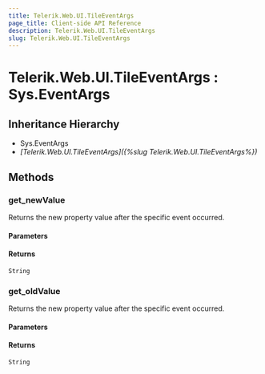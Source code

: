 ```yaml
---
title: Telerik.Web.UI.TileEventArgs
page_title: Client-side API Reference
description: Telerik.Web.UI.TileEventArgs
slug: Telerik.Web.UI.TileEventArgs
---
```


# Telerik.Web.UI.TileEventArgs : Sys.EventArgs 

## Inheritance Hierarchy

* Sys.EventArgs
* *[Telerik.Web.UI.TileEventArgs]({%slug Telerik.Web.UI.TileEventArgs%})*

## Methods

###  get_newValue

Returns the new property value after the specific event occurred.

#### Parameters

#### Returns

`String` 

###  get_oldValue

Returns the new property value after the specific event occurred.

#### Parameters


#### Returns

`String` 